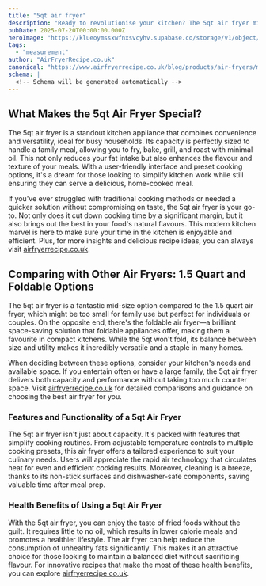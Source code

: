 ```yaml
---
title: "5qt air fryer"
description: "Ready to revolutionise your kitchen? The 5qt air fryer might just be your new best friend. Dive into its features and benefits, and discover why it’s a must-have for home cooks."
pubDate: 2025-07-20T00:00:00.000Z
heroImage: "https://klueoymssxwfnxsvcyhv.supabase.co/storage/v1/object/public/Shmucket/5qt-air-fryer.png"
tags:
  - "measurement"
author: "AirFryerRecipe.co.uk"
canonical: "https://www.airfryerrecipe.co.uk/blog/products/air-fryers/models/5qt-air-fryer"
schema: |
  <!-- Schema will be generated automatically -->
---
```


<h2 id="">What Makes the 5qt Air Fryer Special?</h2><p id="">The 5qt air fryer is a standout kitchen appliance that combines convenience and versatility, ideal for busy households. Its capacity is perfectly sized to handle a family meal, allowing you to fry, bake, grill, and roast with minimal oil. This not only reduces your fat intake but also enhances the flavour and texture of your meals. With a user-friendly interface and preset cooking options, it's a dream for those looking to simplify kitchen work while still ensuring they can serve a delicious, home-cooked meal.</p><p id="">If you've ever struggled with traditional cooking methods or needed a quicker solution without compromising on taste, the 5qt air fryer is your go-to. Not only does it cut down cooking time by a significant margin, but it also brings out the best in your food's natural flavours. This modern kitchen marvel is here to make sure your time in the kitchen is enjoyable and efficient. Plus, for more insights and delicious recipe ideas, you can always visit <a href="https://www.airfryerrecipe.co.uk/" id="">airfryerrecipe.co.uk</a>.</p><h2 id="">Comparing with Other Air Fryers: 1.5 Quart and Foldable Options</h2><p id="">The 5qt air fryer is a fantastic mid-size option compared to the 1.5 quart air fryer, which might be too small for family use but perfect for individuals or couples. On the opposite end, there's the foldable air fryer—a brilliant space-saving solution that foldable appliances offer, making them a favourite in compact kitchens. While the 5qt won't fold, its balance between size and utility makes it incredibly versatile and a staple in many homes.</p><p id="">When deciding between these options, consider your kitchen's needs and available space. If you entertain often or have a large family, the 5qt air fryer delivers both capacity and performance without taking too much counter space. Visit <a href="https://www.airfryerrecipe.co.uk/" id="">airfryerrecipe.co.uk</a> for detailed comparisons and guidance on choosing the best air fryer for you.</p><h3 id="">Features and Functionality of a 5qt Air Fryer</h3><p id="">The 5qt air fryer isn't just about capacity. It's packed with features that simplify cooking routines. From adjustable temperature controls to multiple cooking presets, this air fryer offers a tailored experience to suit your culinary needs. Users will appreciate the rapid air technology that circulates heat for even and efficient cooking results. Moreover, cleaning is a breeze, thanks to its non-stick surfaces and dishwasher-safe components, saving valuable time after meal prep.</p><h3 id="">Health Benefits of Using a 5qt Air Fryer</h3><p id="">With the 5qt air fryer, you can enjoy the taste of fried foods without the guilt. It requires little to no oil, which results in lower calorie meals and promotes a healthier lifestyle. The air fryer can help reduce the consumption of unhealthy fats significantly. This makes it an attractive choice for those looking to maintain a balanced diet without sacrificing flavour. For innovative recipes that make the most of these health benefits, you can explore <a href="https://www.airfryerrecipe.co.uk/" id="">airfryerrecipe.co.uk</a>.</p>
